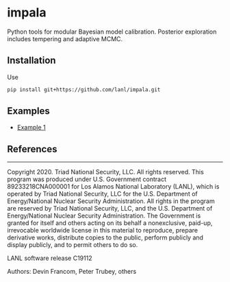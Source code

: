 # impala

Python tools for modular Bayesian model calibration.  Posterior exploration includes tempering and adaptive MCMC.

## Installation
Use
```bash
pip install git+https://github.com/lanl/impala.git
```

## Examples
* [Example 1](examples/ex_friedman.ipynb)    

## References


************

Copyright 2020. Triad National Security, LLC. All rights reserved.
This program was produced under U.S. Government contract 89233218CNA000001 for Los Alamos
National Laboratory (LANL), which is operated by Triad National Security, LLC for the U.S.
Department of Energy/National Nuclear Security Administration. All rights in the program are
reserved by Triad National Security, LLC, and the U.S. Department of Energy/National Nuclear
Security Administration. The Government is granted for itself and others acting on its behalf a
nonexclusive, paid-up, irrevocable worldwide license in this material to reproduce, prepare
derivative works, distribute copies to the public, perform publicly and display publicly, and to permit
others to do so.

LANL software release C19112

Authors: Devin Francom, Peter Trubey, others

[build-status-img]: https://github.com/lanl/impala/workflows/Build/badge.svg

